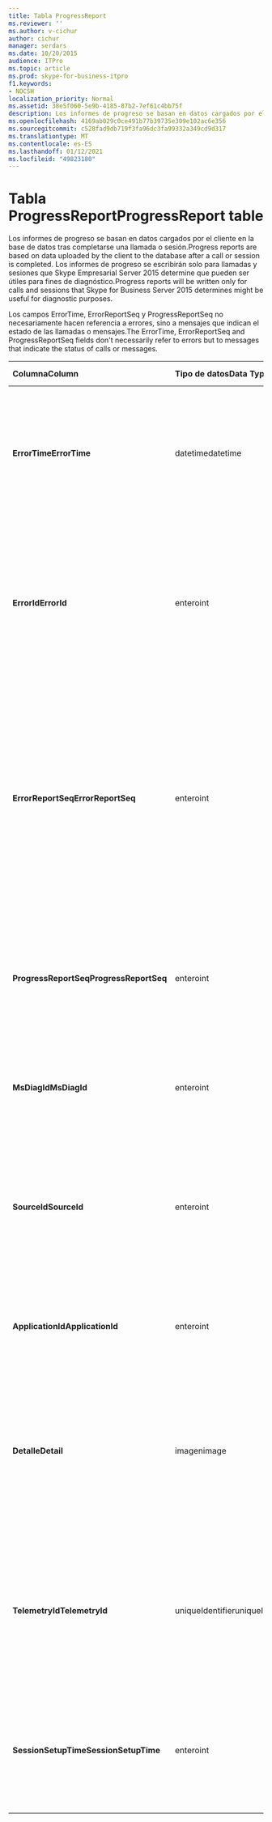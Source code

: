 ```yaml
---
title: Tabla ProgressReport
ms.reviewer: ''
ms.author: v-cichur
author: cichur
manager: serdars
ms.date: 10/20/2015
audience: ITPro
ms.topic: article
ms.prod: skype-for-business-itpro
f1.keywords:
- NOCSH
localization_priority: Normal
ms.assetid: 38e5f060-5e9b-4185-87b2-7ef61c4bb75f
description: Los informes de progreso se basan en datos cargados por el cliente en la base de datos tras completarse una llamada o sesión. Los informes de progreso se escribirán solo para llamadas y sesiones que Skype Empresarial Server 2015 determine que pueden ser útiles para fines de diagnóstico.
ms.openlocfilehash: 4169ab029c0ce491b77b39735e309e102ac6e356
ms.sourcegitcommit: c528fad9db719f3fa96dc3fa99332a349cd9d317
ms.translationtype: MT
ms.contentlocale: es-ES
ms.lasthandoff: 01/12/2021
ms.locfileid: "49823180"
---
```

# <a name="progressreport-table"></a><span data-ttu-id="1e44e-104">Tabla ProgressReport</span><span class="sxs-lookup"><span data-stu-id="1e44e-104">ProgressReport table</span></span>
 
<span data-ttu-id="1e44e-105">Los informes de progreso se basan en datos cargados por el cliente en la base de datos tras completarse una llamada o sesión.</span><span class="sxs-lookup"><span data-stu-id="1e44e-105">Progress reports are based on data uploaded by the client to the database after a call or session is completed.</span></span> <span data-ttu-id="1e44e-106">Los informes de progreso se escribirán solo para llamadas y sesiones que Skype Empresarial Server 2015 determine que pueden ser útiles para fines de diagnóstico.</span><span class="sxs-lookup"><span data-stu-id="1e44e-106">Progress reports will be written only for calls and sessions that Skype for Business Server 2015 determines might be useful for diagnostic purposes.</span></span>
  
<span data-ttu-id="1e44e-107">Los campos ErrorTime, ErrorReportSeq y ProgressReportSeq no necesariamente hacen referencia a errores, sino a mensajes que indican el estado de las llamadas o mensajes.</span><span class="sxs-lookup"><span data-stu-id="1e44e-107">The ErrorTime, ErrorReportSeq and ProgressReportSeq fields don't necessarily refer to errors but to messages that indicate the status of calls or messages.</span></span>
  
|<span data-ttu-id="1e44e-108">**Columna**</span><span class="sxs-lookup"><span data-stu-id="1e44e-108">**Column**</span></span>|<span data-ttu-id="1e44e-109">**Tipo de datos**</span><span class="sxs-lookup"><span data-stu-id="1e44e-109">**Data Type**</span></span>|<span data-ttu-id="1e44e-110">**Clave/índice**</span><span class="sxs-lookup"><span data-stu-id="1e44e-110">**Key/Index**</span></span>|<span data-ttu-id="1e44e-111">**Detalles**</span><span class="sxs-lookup"><span data-stu-id="1e44e-111">**Details**</span></span>|
|:-----|:-----|:-----|:-----|
|<span data-ttu-id="1e44e-112">**ErrorTime**</span><span class="sxs-lookup"><span data-stu-id="1e44e-112">**ErrorTime**</span></span> <br/> |<span data-ttu-id="1e44e-113">datetime</span><span class="sxs-lookup"><span data-stu-id="1e44e-113">datetime</span></span>  <br/> |<span data-ttu-id="1e44e-114">Principal, Exterior</span><span class="sxs-lookup"><span data-stu-id="1e44e-114">Primary, Foreign</span></span>  <br/> |<span data-ttu-id="1e44e-115">Fecha y hora del informe de errores de progreso que contiene este informe de progreso.</span><span class="sxs-lookup"><span data-stu-id="1e44e-115">Date and time of the progress error report that contains this progress report.</span></span> <span data-ttu-id="1e44e-116">Consulte la [tabla ErrorReport en Skype Empresarial Server 2015](errorreport.md) para obtener más información.</span><span class="sxs-lookup"><span data-stu-id="1e44e-116">See the [ErrorReport table in Skype for Business Server 2015](errorreport.md) for more information.</span></span> <br/> |
|<span data-ttu-id="1e44e-117">**ErrorId**</span><span class="sxs-lookup"><span data-stu-id="1e44e-117">**ErrorId**</span></span> <br/> |<span data-ttu-id="1e44e-118">entero</span><span class="sxs-lookup"><span data-stu-id="1e44e-118">int</span></span>  <br/> |<span data-ttu-id="1e44e-119">Principal, Exterior</span><span class="sxs-lookup"><span data-stu-id="1e44e-119">Primary, Foreign</span></span>  <br/> |<span data-ttu-id="1e44e-120">Número de identificación usado junto con ErrorTime, ProgressReportSeq para identificar de manera única un informe de progreso.</span><span class="sxs-lookup"><span data-stu-id="1e44e-120">ID number used in conjunction with ErrorTime, ProgressReportSeq to uniquely identify a progress report.</span></span> <span data-ttu-id="1e44e-121">Consulte la [tabla ErrorReport en Skype Empresarial Server 2015](errorreport.md) para obtener más información.</span><span class="sxs-lookup"><span data-stu-id="1e44e-121">See the [ErrorReport table in Skype for Business Server 2015](errorreport.md) for more information.</span></span> <br/> |
|<span data-ttu-id="1e44e-122">**ErrorReportSeq**</span><span class="sxs-lookup"><span data-stu-id="1e44e-122">**ErrorReportSeq**</span></span> <br/> |<span data-ttu-id="1e44e-123">entero</span><span class="sxs-lookup"><span data-stu-id="1e44e-123">int</span></span>  <br/> |<span data-ttu-id="1e44e-124">Principal, Exterior</span><span class="sxs-lookup"><span data-stu-id="1e44e-124">Primary, Foreign</span></span>  <br/> |<span data-ttu-id="1e44e-125">Número de id. que identifica el informe de errores.</span><span class="sxs-lookup"><span data-stu-id="1e44e-125">ID number that identifies the error report.</span></span> <span data-ttu-id="1e44e-126">ErrorReporSeq se usa junto con ErrorTime para identificar de manera única un informe de errores.</span><span class="sxs-lookup"><span data-stu-id="1e44e-126">ErrorReporSeq is used in conjunction with ErrorTime to uniquely identify an error report.</span></span> <span data-ttu-id="1e44e-127">Consulte la [tabla ErrorReport en Skype Empresarial Server 2015](errorreport.md) para obtener más información</span><span class="sxs-lookup"><span data-stu-id="1e44e-127">See the [ErrorReport table in Skype for Business Server 2015](errorreport.md) for more information</span></span> <br/> <span data-ttu-id="1e44e-128">Este campo se introdujo en Microsoft Lync Server 2013.</span><span class="sxs-lookup"><span data-stu-id="1e44e-128">This field was introduced in Microsoft Lync Server 2013.</span></span>  <br/> |
|<span data-ttu-id="1e44e-129">**ProgressReportSeq**</span><span class="sxs-lookup"><span data-stu-id="1e44e-129">**ProgressReportSeq**</span></span> <br/> |<span data-ttu-id="1e44e-130">entero</span><span class="sxs-lookup"><span data-stu-id="1e44e-130">int</span></span>  <br/> |<span data-ttu-id="1e44e-131">Principal</span><span class="sxs-lookup"><span data-stu-id="1e44e-131">Primary</span></span>  <br/> |<span data-ttu-id="1e44e-p106">Número de identificación usado para identificar el informe de progreso. Se utiliza junto con ErrorTime y ErrorReportSeq para identificar de manera única un informe de progreso.</span><span class="sxs-lookup"><span data-stu-id="1e44e-p106">ID number to identify the progress report. Used in conjunction with ErrorTime and ErrorReportSeq to uniquely identify a progress report.</span></span>  <br/> |
|<span data-ttu-id="1e44e-134">**MsDiagId**</span><span class="sxs-lookup"><span data-stu-id="1e44e-134">**MsDiagId**</span></span> <br/> |<span data-ttu-id="1e44e-135">entero</span><span class="sxs-lookup"><span data-stu-id="1e44e-135">int</span></span>  <br/> ||<span data-ttu-id="1e44e-136">Id. de diagnóstico del informe de progreso.</span><span class="sxs-lookup"><span data-stu-id="1e44e-136">Diagnostic ID of the progress report.</span></span>  <br/> <span data-ttu-id="1e44e-137">Este campo se introdujo en Microsoft Lync Server 2013.</span><span class="sxs-lookup"><span data-stu-id="1e44e-137">This field was introduced in Microsoft Lync Server 2013.</span></span>  <br/> |
|<span data-ttu-id="1e44e-138">**SourceId**</span><span class="sxs-lookup"><span data-stu-id="1e44e-138">**SourceId**</span></span> <br/> |<span data-ttu-id="1e44e-139">entero</span><span class="sxs-lookup"><span data-stu-id="1e44e-139">int</span></span>  <br/> |<span data-ttu-id="1e44e-140">Externo</span><span class="sxs-lookup"><span data-stu-id="1e44e-140">Foreign</span></span>  <br/> |<span data-ttu-id="1e44e-141">Servidor que envió el informe de errores (si el informe se envió desde un componente de servidor).</span><span class="sxs-lookup"><span data-stu-id="1e44e-141">Server that sent the error report (if the report was sent from a server component).</span></span> <span data-ttu-id="1e44e-142">Vea la [tabla Servidores para](servers.md) obtener más información. Este campo se introdujo en Microsoft Lync Server 2013.</span><span class="sxs-lookup"><span data-stu-id="1e44e-142">See the [Servers table](servers.md) for more information.This field was introduced in Microsoft Lync Server 2013.</span></span> <br/> |
|<span data-ttu-id="1e44e-143">**ApplicationId**</span><span class="sxs-lookup"><span data-stu-id="1e44e-143">**ApplicationId**</span></span> <br/> |<span data-ttu-id="1e44e-144">entero</span><span class="sxs-lookup"><span data-stu-id="1e44e-144">int</span></span>  <br/> ||<span data-ttu-id="1e44e-p108">El proceso de Lync Server al que se refiere el informe. Vea la tabla de aplicaciones para obtener más información.</span><span class="sxs-lookup"><span data-stu-id="1e44e-p108">The Lync Server process that the report is about. See the Application Table for more information.</span></span>  <br/> |
|<span data-ttu-id="1e44e-147">**Detalle**</span><span class="sxs-lookup"><span data-stu-id="1e44e-147">**Detail**</span></span> <br/> |<span data-ttu-id="1e44e-148">imagen</span><span class="sxs-lookup"><span data-stu-id="1e44e-148">image</span></span>  <br/> ||<span data-ttu-id="1e44e-149">Detalles del informe de progreso, almacenados en formato binario para ahorrar espacio. Estos datos pueden convertirse en formato de texto usando esta sintaxis:</span><span class="sxs-lookup"><span data-stu-id="1e44e-149">Progress report details, stored in binary format to save space.This data can be converted to text format using this syntax:</span></span>  <br/> <span data-ttu-id="1e44e-150">cast(cast(Detail as varbinary(max)) as varchar(max))</span><span class="sxs-lookup"><span data-stu-id="1e44e-150">cast(cast(Detail as varbinary(max)) as varchar(max))</span></span>  <br/> |
|<span data-ttu-id="1e44e-151">**TelemetryId**</span><span class="sxs-lookup"><span data-stu-id="1e44e-151">**TelemetryId**</span></span> <br/> |<span data-ttu-id="1e44e-152">uniqueIdentifier</span><span class="sxs-lookup"><span data-stu-id="1e44e-152">uniqueIdentifier</span></span>  <br/> ||<span data-ttu-id="1e44e-153">Identificador único que correlaciona información de hora de conexión para los diferentes componentes que participan en una conferencia.</span><span class="sxs-lookup"><span data-stu-id="1e44e-153">Unique identifier that correlates join time information for the different components involved in a conference.</span></span>  <br/> <span data-ttu-id="1e44e-154">Este campo se introdujo en Microsoft Lync Server 2013.</span><span class="sxs-lookup"><span data-stu-id="1e44e-154">This field was introduced in Microsoft Lync Server 2013.</span></span>  <br/> |
|<span data-ttu-id="1e44e-155">**SessionSetupTime**</span><span class="sxs-lookup"><span data-stu-id="1e44e-155">**SessionSetupTime**</span></span> <br/> |<span data-ttu-id="1e44e-156">entero</span><span class="sxs-lookup"><span data-stu-id="1e44e-156">int</span></span>  <br/> ||<span data-ttu-id="1e44e-157">Tiempo (en milisegundos) para que un componente específico se una a una conferencia.</span><span class="sxs-lookup"><span data-stu-id="1e44e-157">Time (in milliseconds) for a specific component to join a conference.</span></span>  <br/> <span data-ttu-id="1e44e-158">Este campo se introdujo en Microsoft Lync Server 2013.</span><span class="sxs-lookup"><span data-stu-id="1e44e-158">This field was introduced in Microsoft Lync Server 2013.</span></span>  <br/> |
   

